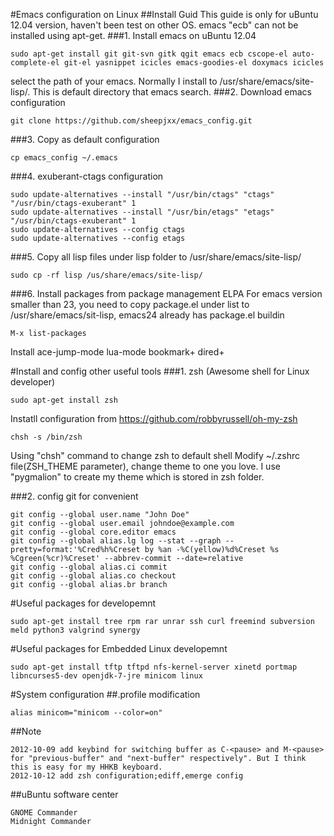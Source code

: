 #Emacs configuration on Linux
##Install Guid
This guide is only for uBuntu 12.04 version, haven't been test on other OS. emacs "ecb" can not be installed using apt-get. 
###1. Install emacs on uBuntu 12.04
```
sudo apt-get install git git-svn gitk qgit emacs ecb cscope-el auto-complete-el git-el yasnippet icicles emacs-goodies-el doxymacs icicles
```

select the path of your emacs. Normally I install to /usr/share/emacs/site-lisp/. This is default directory that emacs search.
###2. Download emacs configuration
```
git clone https://github.com/sheepjxx/emacs_config.git
```
###3. Copy as default configuration
```
cp emacs_config ~/.emacs
```
###4. exuberant-ctags configuration
```
sudo update-alternatives --install "/usr/bin/ctags" "ctags" "/usr/bin/ctags-exuberant" 1
sudo update-alternatives --install "/usr/bin/etags" "etags" "/usr/bin/ctags-exuberant" 1 
sudo update-alternatives --config ctags
sudo update-alternatives --config etags
```
###5. Copy all lisp files under lisp folder to /usr/share/emacs/site-lisp/
```
sudo cp -rf lisp /us/share/emacs/site-lisp/
```
###6. Install packages from package management ELPA
For emacs version smaller than 23, you need to copy package.el under list to /usr/share/emacs/sit-lisp, emacs24 already has package.el buildin
```
M-x list-packages
```
Install 
		ace-jump-mode 
		lua-mode
		bookmark+
        dired+

#Install and config other useful tools 
###1. zsh (Awesome shell for Linux developer)
```
sudo apt-get install zsh
```
Instatll configuration from https://github.com/robbyrussell/oh-my-zsh
```
chsh -s /bin/zsh
```
Using "chsh" command to change zsh to default shell
Modify ~/.zshrc file(ZSH_THEME parameter), change theme to one you love. I use "pygmalion" to create my theme which is stored in zsh folder.

###2. config git for convenient
```
git config --global user.name "John Doe"
git config --global user.email johndoe@example.com
git config --global core.editor emacs
git config --global alias.lg log --stat --graph --pretty=format:'%Cred%h%Creset by %an -%C(yellow)%d%Creset %s %Cgreen(%cr)%Creset' --abbrev-commit --date=relative
git config --global alias.ci commit
git config --global alias.co checkout
git config --global alias.br branch
```

#Useful packages for developemnt
```
sudo apt-get install tree rpm rar unrar ssh curl freemind subversion meld python3 valgrind synergy
```
#Useful packages for Embedded Linux developemnt
```
sudo apt-get install tftp tftpd nfs-kernel-server xinetd portmap libncurses5-dev openjdk-7-jre minicom linux      
```
#System configuration
##.profile modification
```
alias minicom="minicom --color=on"
```
##Note
```
2012-10-09 add keybind for switching buffer as C-<pause> and M-<pause> for "previous-buffer" and "next-buffer" respectively". But I think this is easy for my HHKB keyboard.
2012-10-12 add zsh configuration;ediff,emerge config
```

##uBuntu software center
```
GNOME Commander
Midnight Commander
```

